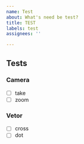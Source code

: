 ```yaml
---
name: Test
about: What's need be test?
title: TEST
labels: test
assignees: ''

---
```


## Tests
<!-- List all methods or functions -->
### Camera
- [ ] take
- [ ] zoom

### Vetor
- [ ] cross
- [ ] dot
